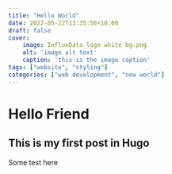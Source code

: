 ```yaml
---
title: "Hello World"
date: 2022-05-22T13:35:58+10:00
draft: false
cover: 
    image: InfluxData logo white bg.png
    alt: 'image alt text'
    caption: 'this is the image caption'
tags: ["website", "styling"]
categories: ["web development", "new world"]
---
```


# Hello Friend
## This is my first post in Hugo

Some test here
